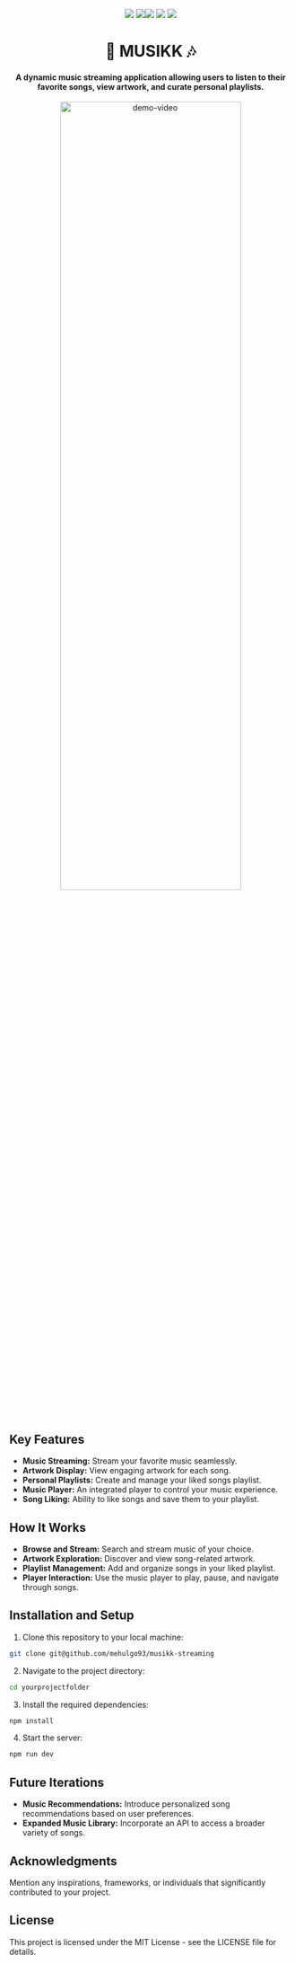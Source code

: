 
<p align="center">
    <a href=""><img src="https://img.shields.io/badge/Maintained%3F-yes-green.svg" /></a>
    <a href=""><img src="https://badgen.net/github/commits/mehulgo93/musikk-streaming /></a>
    <br>
    <a href=""><img src="https://img.shields.io/badge/Next.js-000000?style=for-the-badge&logo=nextdotjs&logoColor=white"/></a>
    <a href=""><img src="https://img.shields.io/badge/TypeScript-3178C6?style=for-the-badge&logo=typescript&logoColor=white" /></a>
    <a href=""><img src="https://img.shields.io/badge/Supabase-3ECF8E?style=for-the-badge&logo=supabase&logoColor=white" /></a>
</p>

<h1 align="center"><b>🎵 MUSIKK 🎶</b></h1>
<h4 align="center"> A dynamic music streaming application allowing users to listen to their favorite songs, view artwork, and curate personal playlists.
</h4>

<p align="center">
    <img src="musikk-streaming-demo-compressed_LSPn0A0u.mp4" alt="demo-video" width=80% height=60%/>
</p>

## Key Features

- **Music Streaming:** Stream your favorite music seamlessly.
- **Artwork Display:** View engaging artwork for each song.
- **Personal Playlists:** Create and manage your liked songs playlist.
- **Music Player:** An integrated player to control your music experience.
- **Song Liking:** Ability to like songs and save them to your playlist.

## How It Works

- **Browse and Stream:** Search and stream music of your choice.
- **Artwork Exploration:** Discover and view song-related artwork.
- **Playlist Management:** Add and organize songs in your liked playlist.
- **Player Interaction:** Use the music player to play, pause, and navigate through songs.

## Installation and Setup 

1. Clone this repository to your local machine:

```bash
git clone git@github.com/mehulgo93/musikk-streaming
```

2. Navigate to the project directory:

```bash
cd yourprojectfolder
```

3. Install the required dependencies:

```bash
npm install 
```

4. Start the server:

```bash
npm run dev
```

## Future Iterations

- **Music Recommendations:** Introduce personalized song recommendations based on user preferences.
- **Expanded Music Library:** Incorporate an API to access a broader variety of songs.

## Acknowledgments

Mention any inspirations, frameworks, or individuals that significantly contributed to your project.

## License

This project is licensed under the MIT License - see the LICENSE file for details.

